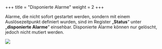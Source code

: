 +++
title = "Disponierte Alarme"
weight = 2
+++

Alarme, die nicht sofort gestartet werden, sondern mit einem
Auslösezeitpunkt definiert wurden, sind im Register „**Status**“ unter
„**disponierte Alarme**“ einsehbar. Disponierte Alarme können nur
gelöscht, jedoch nicht mutiert werden.

![](/img/status_alarm_status_disponierte_alarme.png?width=700px&classes=shadow)





